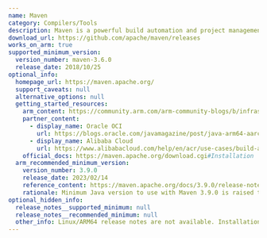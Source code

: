 ```yaml
---
name: Maven
category: Compilers/Tools
description: Maven is a powerful build automation and project management tool primarily used in Java-based projects. Still, it can also be utilized with other programming languages and developed by the Apache Software Foundation.
download_url: https://github.com/apache/maven/releases
works_on_arm: true
supported_minimum_version:
  version_number: maven-3.6.0
  release_date: 2018/10/25
optional_info:
  homepage_url: https://maven.apache.org/
  support_caveats: null
  alternative_options: null
  getting_started_resources:
    arm_content: https://community.arm.com/arm-community-blogs/b/infrastructure-solutions-blog/posts/microsoft-azure-preview-now-available-for-arm-neoverse
    partner_content:
      - display_name: Oracle OCI
        url: https://blogs.oracle.com/javamagazine/post/java-arm64-aarch64-development
      - display_name: Alibaba Cloud
        url: https://www.alibabacloud.com/help/en/acr/use-cases/build-and-push-multi-schema-images-locally-to-container-mirroring-service
    official_docs: https://maven.apache.org/download.cgi#Installation
  arm_recommended_minimum_version:
    version_number: 3.9.0
    release_date: 2023/02/14
    reference_content: https://maven.apache.org/docs/3.9.0/release-notes.html
    rationale: Minimum Java version to use with Maven 3.9.0 is raised to Java 8. This ensures full compatibility with Linux/Arm64 architecture.
optional_hidden_info:
  release_notes__supported_minimum: null
  release_notes__recommended_minimum: null
  other_info: Linux/ARM64 release notes are not available. Installation and testing are done via the [tar archive](https://github.com/apache/maven/releases/tag/maven-3.6.0).
---
```

